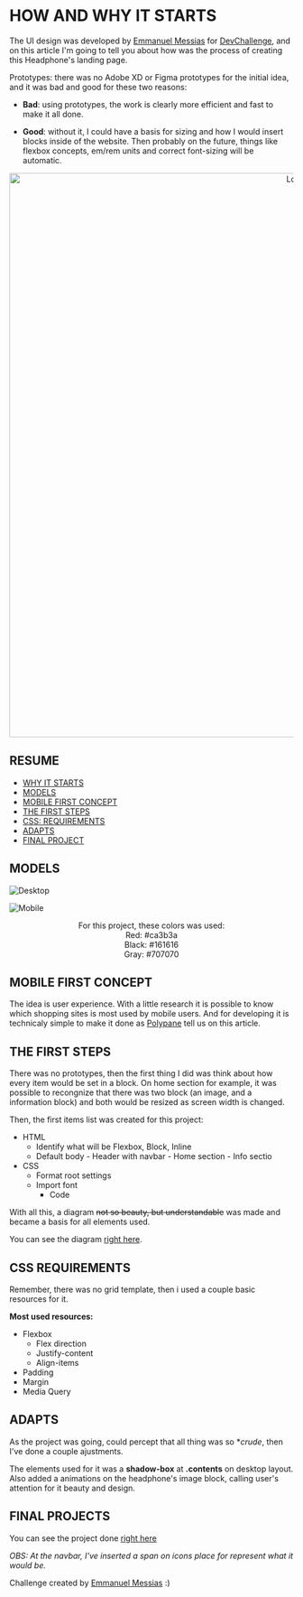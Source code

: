 # HOW AND WHY IT STARTS

The UI design was developed by <a href="https://www.linkedin.com/in/emmanuel-messias-535621127/">Emmanuel Messias</a> for <a href="https://www.devchallenge.com.br/">DevChallenge</a>, and on this article I'm going to tell you about how was the process of creating this Headphone's landing page.

Prototypes: there was no Adobe XD or Figma prototypes for the initial idea, and it was bad and good for these two reasons:

- **Bad**: using prototypes, the work is clearly more efficient and fast to make it all done.

- **Good**: without it, I could have a basis for sizing and how I would insert blocks inside of the website. Then probably on the future, things like flexbox concepts, em/rem units and correct font-sizing will be automatic.

<p align="center">
    <img src="https://i.imgur.com/YuUaCDv.gif" alt="Logo" width="1000"> </p>

## RESUME

* [WHY IT STARTS](##HOW-AND-WHY-IT-STARTS) 
* [MODELS](#MODELS)
* [MOBILE FIRST CONCEPT](#MOBILE-FIRST-CONCEPT)
* [THE FIRST STEPS](#THE-FIRST-STEPS)
* [CSS: REQUIREMENTS](#CSS-REQUIREMENTS)
* [ADAPTS](#ADAPTS) 
* [FINAL PROJECT](#FINAL-PROJECTS)   

## MODELS

<p align="center">

![Desktop](https://raw.githubusercontent.com/alysonvilela/fone-landing-page/master/design/desktop.png)
  
![Mobile](https://raw.githubusercontent.com/alysonvilela/fone-landing-page/master/design/mobile.png)</p>
 

 <p align="center"> For this project, these colors was used: <br>
Red: #ca3b3a<br>
Black: #161616<br>
Gray: #707070 </p>

## MOBILE FIRST CONCEPT
The idea is user experience. With a little research it is possible to know which shopping sites is most used by mobile users. And for developing it is technicaly simple to make it done as [Polypane](https://polypane.app/blog/responsive-design-ground-rules/) tell us on this article.
  

## THE FIRST STEPS

There was no prototypes, then the first thing I did was think about how every item would be set in a block. On home section for example, it was possible to recongnize that there was two block (an image, and a information block) and both would be resized as screen width is changed.

Then, the first items list was created for this project:

 - HTML
	- Identify what will be Flexbox, Block, Inline
     - Default body
       		- Header with navbar
       		- Home section
       		- Info sectio
- CSS
	- Format root settings
	- Import font
		- Code

With all this, a diagram ~~not so beauty, but understandable~~ was made and became a basis for all elements used.

You can see the diagram [right here](https://github.com/alysonvilela/fone-landing-page/projects/3).

## CSS REQUIREMENTS
Remember, there was no grid template, then i used a couple basic resources for it.

**Most used resources:**
- Flexbox
    - Flex direction
    - Justify-content
    - Align-items
- Padding
- Margin
- Media Query

## ADAPTS
As the project was going, could percept that all thing was so **crude*, then I've done a couple ajustments.

The elements used for it was a **shadow-box** at **.contents** on desktop layout. Also added a animations on the headphone's image block, calling user's attention for it beauty and design.

## FINAL PROJECTS

You can see the project done [right here](https://alysonvilela.github.io/fone-landing-page)

*OBS: At the navbar, I've inserted a span on icons place for represent what it would be.*

Challenge created by <a href="https://www.linkedin.com/in/emmanuel-messias-535621127/">Emmanuel Messias</a> :)

